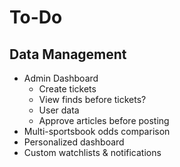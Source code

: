 # To-Do 

## Data Management
- Admin Dashboard
    - Create tickets
    - View finds before tickets?
    - User data
    - Approve articles before posting
- Multi-sportsbook odds comparison
- Personalized dashboard
- Custom watchlists & notifications


